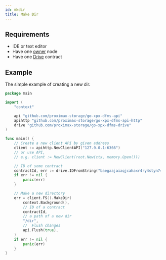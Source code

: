 ```yaml
---
id: mkdir
title: Make Dir
---
```


## Requirements

- IDE or text editor
- Have one [owner](../../roles/owner.md) node
- Have one [Drive](../../built_in_features/drive/overview.md) contract

## Example

The simple example of creating a new dir.

```go
package main

import (
    "context"

    api "github.com/proximax-storage/go-xpx-dfms-api"
    apihttp "github.com/proximax-storage/go-xpx-dfms-api-http"
    drive "github.com/proximax-storage/go-xpx-dfms-drive"
)

func main() {
    // Create a new client API by given address
    client := apihttp.NewClientAPI("127.0.0.1:6366")
    // or use API,
    // e.g. client := NewClient(root.New(ctx, memory.Open()))

    // ID of some contract
    contractId, err := drive.IDFromString("baegaajaiaqjcahaxr4ry4styn74ronvr2nvfdmgxtrzyhsci2xqpw5eisrisrgn5")
    if err != nil {
        panic(err)
    }

    // Make a new directory
    err = client.FS().MakeDir(
        context.Background(),
        // ID of a contract
        contractId,
        // a path of a new dir
        "/dir",
        //  Flush changes
        api.Flush(true),
    )
    if err != nil {
        panic(err)
    }
}
```
